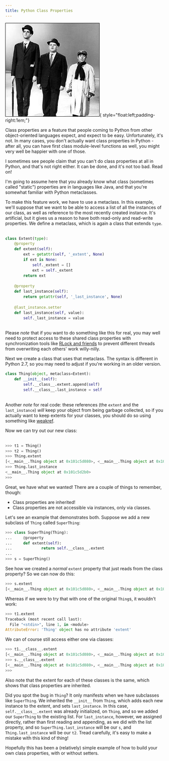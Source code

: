 ```yaml
---
title: Python Class Properties
---
```


![](/images/Threeclasses.jpg){ style="float:left;padding-right:1em;"}

Class properties are a feature that people coming to Python from other
object-oriented languages expect, and expect to be easy. Unfortunately, it's
not. In many cases, you don't actually want class properties in Python - after
all, you can have first class module-level functions as well, you might very
well be happier with one of those.

I sometimes see people claim that you can't do class properties at all in
Python, and that's not right either. It can be done, and it's not too bad. Read
on!

<!--more-->

I'm going to assume here that you already know what class (sometimes called
"static") properties are in languages like Java, and that you're somewhat
familiar with Python metaclasses. 

To make this feature work, we have to use a metaclass. In this example, we'll suppose
that we want to be able to access a list of all the instances of our class, as
well as reference to the most recently created instance. It's artificial, but it
gives us a reason to have both read-only and read-write properties. We
define a metaclass, which is again a class that extends `type`.

```python

class Extent(type):
    @property
    def extent(self):
        ext = getattr(self, '_extent', None)
        if ext is None:
            self._extent = []
            ext = self._extent
        return ext
        
    @property
    def last_instance(self):
        return getattr(self, '_last_instance', None)
        
    @last_instance.setter
    def last_instance(self, value):
        self._last_instance = value
        
``` 
Please *note* that if you want to do something like this for real, you may well
need to protect access to these shared class properties with synchronization
tools like
[RLock and friends](https://docs.python.org/3.5/library/threading.html#rlock-objects)
to prevent different threads from overwriting each others' work willy-nilly.

Next we create a class that uses that metaclass. The syntax is different in
Python 2.7, so you may need to adjust if you're working in an older version.

```python
class Thing(object, metaclass=Extent):
    def __init__(self):
        self.__class__.extent.append(self)
        self.__class__.last_instance = self
        
```
Another *note* for real code: these references (the `extent` and the
`last_instance`) _will_ keep your object from being garbage collected, so if you
actually want to keep extents for your classes, you should do so using something
like [weakref](https://docs.python.org/3/library/weakref.html).

Now we can try out our new class:

```python

>>> t1 = Thing()
>>> t2 = Thing()
>>> Thing.extent
[<__main__.Thing object at 0x101c5d080>, <__main__.Thing object at 0x101c5d2b0>]
>>> Thing.last_instance
<__main__.Thing object at 0x101c5d2b0>
>>> 
```

Great, we have what we wanted! There are a couple of things to remember, though:

- Class properties are inherited!
- Class properties are not accessible via instances, only via classes.

Let's see an example that demonstrates both. Suppose we add a new subclass of
`Thing` called `SuperThing`:

```python
>>> class SuperThing(Thing):
...     @property
...     def extent(self):
...             return self.__class__.extent
... 
>>> s = SuperThing()
```

See how we created a _normal_ `extent` property that just reads from the class
property? So we can now do this:

```python
>>> s.extent
[<__main__.Thing object at 0x101c5d080>, <__main__.Thing object at 0x101c5d2b0>, <__main__.SuperThing object at 0x101c5d2e8>]
```

Whereas if we were to try that with one of the original `Thing`s, it wouldn't
work:

```python
>>> t1.extent
Traceback (most recent call last):
  File "<stdin>", line 1, in <module>
AttributeError: 'Thing' object has no attribute 'extent'
```

We can of course still access either one via classes:

```python
>>> t1.__class__.extent
[<__main__.Thing object at 0x101c5d080>, <__main__.Thing object at 0x101c5d2b0>, <__main__.SuperThing object at 0x101c5d2e8>]
>>> s.__class__.extent
[<__main__.Thing object at 0x101c5d080>, <__main__.Thing object at 0x101c5d2b0>, <__main__.SuperThing object at 0x101c5d2e8>]
>>> 
```

Also note that the extent for each of these classes is the same, which shows
that class properties are inherited.

Did you spot the bug in `Thing`? It only manifests when we have subclasses like
`SuperThing`. We inherited the `__init__` from `Thing`,
which adds each new instance to the extent, and sets `last_instance`. In this
case, `self.__class__.extent` was already initialized, on `Thing`, and so
we added our `SuperThing` to the existing list. For `last_instance`, however, we
assigned directly, rather than first reading and appending, as we did with the
list property, and so `SuperThing.last_instance` will be our `s`, and
`Thing.last_instance` will be our `t2`. Tread carefully, it's easy to make a
mistake with this kind of thing! 

Hopefully this has been a (relatively) simple example of how to build your own class properties,
with or without setters.


